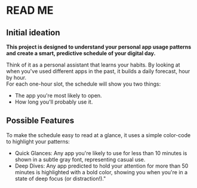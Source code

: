# READ ME
## Initial ideation
<b> This project is designed to understand your personal app usage patterns and create a smart, predictive schedule of your digital day.</b>

Think of it as a personal assistant that learns your habits. By looking at when you've used different apps in the past, it builds a daily forecast, hour by hour.<br>
For each one-hour slot, the schedule will show you two things:
* The app you're most likely to open. 
* How long you'll probably use it.

## Possible Features

To make the schedule easy to read at a glance, it uses a simple color-code to highlight your patterns:<br>
* Quick Glances: Any app you're likely to use for less than 10 minutes is shown in a subtle gray font, representing casual use.
* Deep Dives: Any app predicted to hold your attention for more than 50 minutes is highlighted with a bold color, showing you when you're in a state of deep focus (or distraction!)."
